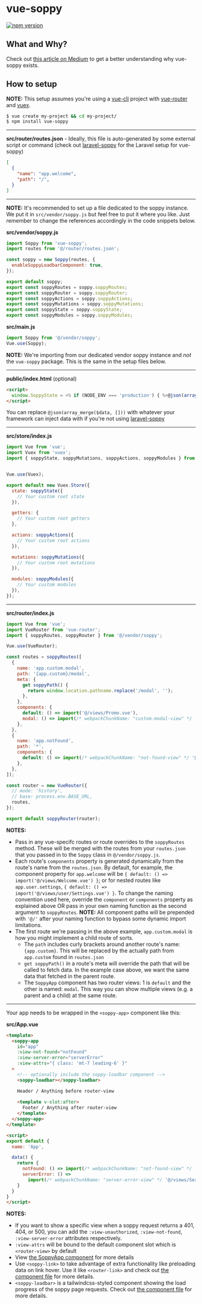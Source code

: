 # vue-soppy

[![npm version](https://badge.fury.io/js/vue-soppy.svg)](https://badge.fury.io/js/vue-soppy)

## What and Why?
Check out [this article on Medium](https://medium.com/@kevinkirchner/a-ready-to-try-concept-in-response-to-second-guessing-the-modern-web-6946ec4d0598) to get a better understanding why vue-soppy exists.

## How to setup

__NOTE:__ This setup assumes you're using a [vue-cli](https://cli.vuejs.org/) project with [vue-router](https://router.vuejs.org/) and [vuex](https://vuex.vuejs.org/).

```bash
$ vue create my-project && cd my-project/
$ npm install vue-soppy
```


---

__src/router/routes.json__ - Ideally, this file is auto-generated by some external script or command (check out [laravel-soppy](https://github.com/truefrontier/laravel-soppy) for the Laravel setup for vue-soppy)
```json
[
  {
    "name": "app.welcome",
    "path": "/",
  }
]
```

---

__NOTE:__ It's recommended to set up a file dedicated to the soppy instance. We put it in `src/vendor/soppy.js` but feel free to put it where you like. Just remember to change the references accordingly in the code snippets below.

__src/vendor/soppy.js__
```js
import Soppy from 'vue-soppy';
import routes from '@/router/routes.json';

const soppy = new Soppy(routes, {
  enableSoppyLoadbarComponent: true,
});

export default soppy;
export const soppyRoutes = soppy.soppyRoutes;
export const soppyRouter = soppy.soppyRouter;
export const soppyActions = soppy.soppyActions;
export const soppyMutations = soppy.soppyMutations;
export const soppyState = soppy.soppyState;
export const soppyModules = soppy.soppyModules;

```

__src/main.js__
```js
import Soppy from '@/vendor/soppy';
Vue.use(Soppy);
```

__NOTE:__ We're importing from our dedicated vendor soppy instance and _not_ the `vue-soppy` package. This is the same in the setup files below.

---

__public/index.html__ (optional)
```html
<script>
  window.SoppyState = <% if (NODE_ENV === 'production') { %>@json(array_merge($data, []))<% } else { %>{}<% } %>;
</script>
```

You can replace `@json(array_merge($data, []))` with whatever your framework can inject data with if you're not using [laravel-soppy](https://github.com/truefrontier/laravel-soppy)

---

__src/store/index.js__
```js
import Vue from 'vue';
import Vuex from 'vuex';
import { soppyState, soppyMutations, soppyActions, soppyModules } from '@/vendor/soppy';


Vue.use(Vuex);

export default new Vuex.Store({
  state: soppyState({
    // Your custom root state
  }),

  getters: {
    // Your custom root getters
  },

  actions: soppyActions({
    // Your custom root actions
  }),

  mutations: soppyMutations({
    // Your custom root mutations
  }),

  modules: soppyModules({
    // Your custom modules
  }),
});
```

---

__src/router/index.js__
```js
import Vue from 'vue';
import VueRouter from 'vue-router';
import { soppyRoutes, soppyRouter } from '@/vendor/soppy';

Vue.use(VueRouter);

const routes = soppyRoutes([
  {
    name: 'app.custom.modal',
    path: '{app.custom}/modal',
    meta: {
      get soppyPath() {
        return window.location.pathname.replace('/modal', '');
      },
    },
    components: {
      default: () => import('@/views/Promo.vue'),
      modal: () => import(/* webpackChunkName: "custom-modal-view" */ '@/views/custom/Modal'),
    },
  },
  {
    name: 'app.notFound',
    path: '*',
    components: {
      default: () => import(/* webpackChunkName: "not-found-view" */ '@/views/NotFound'),
    },
  },
]);

const router = new VueRouter({
  // mode: 'history',
  // base: process.env.BASE_URL,
  routes,
});

export default soppyRouter(router);

```

__NOTES:__
- Pass in any vue-specifc routes or route overrides to the `soppyRoutes` method. These will be merged with the routes from your `routes.json` that you passed in to the `Soppy` class in `@/vendor/soppy.js`.
- Each route's `components` property is generated dynamically from the route's name from the `routes.json`. By default, for example, the component property for `app.welcome` will be `{ default: () => import('@/views/Welcome.vue') }`; or for nested routes like `app.user.settings`, `{ default: () => import('@/views/user/Settings.vue') }`. To change the naming convention used here, override the `component` or `components` property as explained above OR pass in your own naming function as the second argument to `soppyRoutes`. __NOTE:__ All component paths will be prepended with `'@/'` after your naming function to bypass some dynamic import limitations.
- The first route we're passing in the above example, `app.custom.modal` is how you might implement a child route of sorts.
  - The `path` includes curly brackets around another route's name: `{app.custom}`. This will be replaced by the actually path from `app.custom`  found in `routes.json`
  - `get soppyPath()` in a route's meta will override the path that will be called to fetch data. In the example case above, we want the same data that fetched in the parent route.
  - The `SoppyApp` component has two router views: 1 is `default` and the other is named: `modal`. This way you can show multiple views (e.g. a parent and a child) at the same route.

---

Your app needs to be wrapped in the `<soppy-app>` component like this:

__src/App.vue__
```html
<template>
  <soppy-app
    id="app"
    :view-not-found="notFound"
    :view-server-error="serverError"
    :view-attrs="{ class: 'mt-7 leading-6' }"
  >
    <!-- optionally include the soppy-loadbar component -->
    <soppy-loadbar></soppy-loadbar>

    Header / Anything before router-view
    
    <template v-slot:after>
      Footer / Anything after router-view
    </template>
  </soppy-app>
</template>

<script>
export default {
  name: 'App',

  data() {
    return {
      notFound: () => import(/* webpackChunkName: "not-found-view" */ '@/views/NotFound'),
      serverError: () =>
        import(/* webpackChunkName: "server-error-view" */ '@/views/ServerError'),
    }
  }
}
</script>
```

__NOTES:__
- If you want to show a specific view when a soppy request returns a 401, 404, or 500, you can add the `:view-unauthorized`, `:view-not-found`, `:view-server-error` attributes respectively. 
- `:view-attrs` will be bound to the default component slot which is `<router-view>` by default
- View [the SoppyApp component](https://github.com/truefrontier/vue-soppy/blob/master/components/SoppyApp.vue) for more details 
- Use `<soppy-link>` to take advantage of extra functionality like preloading data on link hover. Use it like `<router-link>` and check out [the component file](https://github.com/truefrontier/vue-soppy/blob/master/components/SoppyLink.vue) for more details.
- `<soppy-loadbar>` is a tailwindcss-styled component showing the load progress of the soppy page requests. Check out [the component file](https://github.com/truefrontier/vue-soppy/blob/master/components/SoppyLoadbar.vue) for more details.